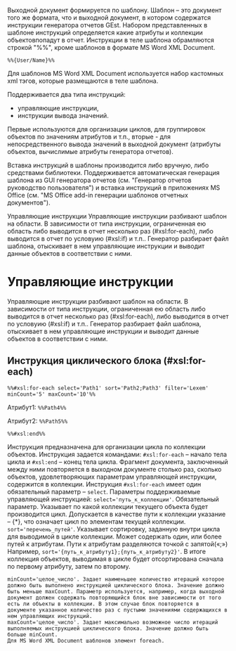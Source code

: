 <!-- TITLE: Управляющие инструкции -->
<!-- SUBTITLE: Руководство пользователя системы «ВИТАКОР»-->

Выходной документ формируется по шаблону. Шаблон – это документ того же формата, что и выходной документ, в котором содержатся инструкции генератора отчетов GEst. Набором представленных в шаблоне инструкций определяется какие атрибуты и коллекции объектовпопадут в отчет. Инструкции в теле шаблона обрамляются строкой "%%", кроме шаблонов в формате MS Word XML Document.

```%%{User/Name}%%```

Для шаблонов MS Word XML Document используется набор кастомных xml тэгов, которые размещаются в теле шаблона.

Поддерживается два типа инструкций:
* 	управляющие инструкции, 
* 	инструкции вывода значений. 
 	
Первые используются для организации циклов, для группировок объектов по значениям атрибутов и т.п., вторые - для непосредственного вывода значений в выходной документ (атрибуты объектов, вычислимые атрибуты генератора отчетов).

Вставка инструкций в шаблоны производится либо вручную, либо средствами библиотеки. Поддерживается автоматическая генерация шаблона из GUI генератора отчетов (см. "Генератор отчетов руководство пользователя") и вставка инструкций в приложениях MS Office (см. "MS Office add-in генерации шаблонов отчетных документов").

Управляющие инструкции
Управляющие инструкции разбивают шаблон на области. В зависимости от типа инструкции, ограниченная ею область либо выводится в отчет несколько раз (#xsl:for-each), либо выводится в отчет по условуию (#xsl:if) и т.п.. Генератор разбирает файл шаблона, отыскивает в нем управляющие инструкции и выводит данные объектов в соответствии с ними.

# Управляющие инструкции

Управляющие инструкции разбивают шаблон на области. В зависимости от типа инструкции, ограниченная ею область либо выводится в отчет несколько раз (#xsl:for-each), либо выводится в отчет по условуию (#xsl:if) и т.п.. Генератор разбирает файл шаблона, отыскивает в нем управляющие инструкции и выводит данные объектов в соответствии с ними.

## Инструкция циклического блока (#xsl:for-each)

```%%#xsl:for-each select='Path1' sort='Path2;Path3' filter='Lexem' minCount='5' maxCount='10'%%```

Атрибут1: ```%%Path4%%```

Атрибут2: ```%%Path5%%```

```%%#xsl:end%%```

Инструкция предназначена для организации цикла по коллекции объектов. Инструкция задается командами: ```#xsl:for-each``` – начало тела цикла и ```#xsl:end``` – конец тела цикла. Фрагмент документа, заключенный между ними повторяется в выходном документе столько раз, сколько объектов, удовлетворяющих параметрам управляющей инструкции, содержится в коллекции. Инструкция ```#xsl:for-each``` имеет один обязательный параметр – ```select```.
Параметры поддерживаемые управляющей инструкцией:
```select='путь_к_коллекции'```. Обязательный параметр. Указывает по какой коллекции текущего объекта будет производится цикл. Допускается в качестве пути к коллекции указание – {*}, что означает цикл по элементам текущей коллекции. 
```sort='перечень_путей'```. Указывает сортировку, заданную внутри цикла для выводимой в цикле коллекции. Может содержать один, или более путей к атрибутам. Пути к атрибутам разделяются точкой с запятой(«;») Например, ```sort='{путь_к_атрибуту1};{путь_к_атрибуту2}'```. В итоге коллекция объектов, выводимая в цикле будет отсортирована сначала по первому атрибуту, затем по второму. 
```filter='представление_лексемы'. Указывает применяемый в памяти фильтр к объектам коллекции. Если текущий элемент не удовлетворяет заданному фильтру, то тело цикла для этого объекта не выводится. 
minCount='целое_число'. Задает наименьшее количество итераций которое должно быть выполнено инструкцией циклического блока. Значение должно быть меньше maxCount. Параметр используется, например, когда выходной документ должен содержать повторяющийся блок вне зависимости от того есть ли объекты в коллекции. В этом случае блок повторяется в документе указанное количество раз с пустыми значениями содержащихся в нем управляющих инструкций. 
maxCount='целое_число'. Задает максимально возможное число итераций выполняемых инструкцией циклического блока. Значение должно быть больше minCount. 
Для MS Word XML Document шаблонов элемент foreach.
